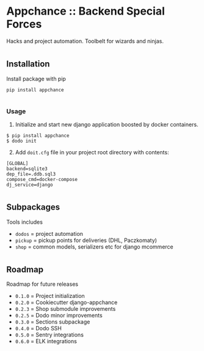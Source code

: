 # Appchance :: Backend Special Forces

Hacks and project automation. Toolbelt for wizards and ninjas.

#
## Installation
Install package with pip

    pip install appchance

#
### Usage
1. Initialize and start new django application boosted by docker containers.
```
$ pip install appchance
$ dodo init
```

2. Add `doit.cfg` file in your project root directory with contents:
```
[GLOBAL]
backend=sqlite3
dep_file=.ddb.sql3
compose_cmd=docker-compose
dj_service=django
```


#
## Subpackages
Tools includes

- `dodos` = project automation
- `pickup` = pickup points for deliveries (DHL, Paczkomaty)
- `shop` = common models, serializers etc for django mcommerce

#
## Roadmap
Roadmap for future releases

* `0.1.0` = Project initialization
* `0.2.0` = Cookiecutter django-appchance
* `0.2.3` = Shop submodule improvements
* `0.2.5` = Dodo minor improvements
* `0.3.0` = Sections subpackage
* `0.4.0` = Dodo SSH
* `0.5.0` = Sentry integrations
* `0.6.0` = ELK integrations
